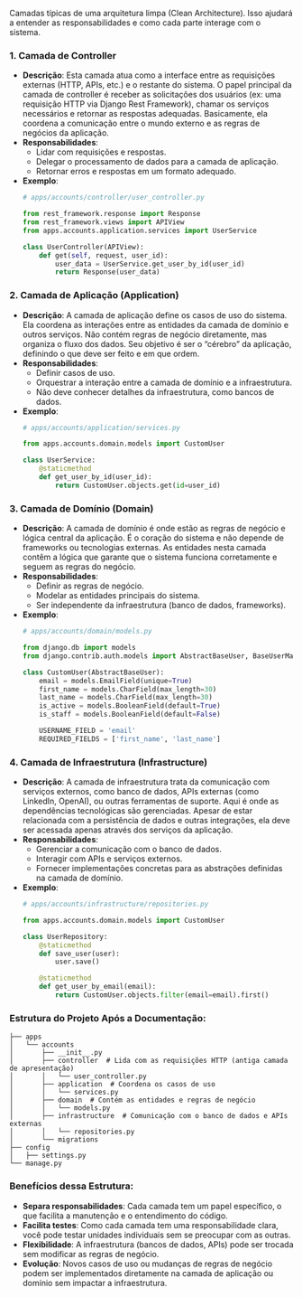 Camadas típicas de uma arquitetura limpa (Clean Architecture). Isso ajudará a entender as responsabilidades e como cada parte interage com o sistema.

### 1. **Camada de Controller**
   - **Descrição**: Esta camada atua como a interface entre as requisições externas (HTTP, APIs, etc.) e o restante do sistema. O papel principal da camada de controller é receber as solicitações dos usuários (ex: uma requisição HTTP via Django Rest Framework), chamar os serviços necessários e retornar as respostas adequadas. Basicamente, ela coordena a comunicação entre o mundo externo e as regras de negócios da aplicação.
   - **Responsabilidades**:
     - Lidar com requisições e respostas.
     - Delegar o processamento de dados para a camada de aplicação.
     - Retornar erros e respostas em um formato adequado.
   - **Exemplo**:
     ```python
     # apps/accounts/controller/user_controller.py

     from rest_framework.response import Response
     from rest_framework.views import APIView
     from apps.accounts.application.services import UserService

     class UserController(APIView):
         def get(self, request, user_id):
             user_data = UserService.get_user_by_id(user_id)
             return Response(user_data)
     ```

### 2. **Camada de Aplicação (Application)**
   - **Descrição**: A camada de aplicação define os casos de uso do sistema. Ela coordena as interações entre as entidades da camada de domínio e outros serviços. Não contém regras de negócio diretamente, mas organiza o fluxo dos dados. Seu objetivo é ser o “cérebro” da aplicação, definindo o que deve ser feito e em que ordem.
   - **Responsabilidades**:
     - Definir casos de uso.
     - Orquestrar a interação entre a camada de domínio e a infraestrutura.
     - Não deve conhecer detalhes da infraestrutura, como bancos de dados.
   - **Exemplo**:
     ```python
     # apps/accounts/application/services.py

     from apps.accounts.domain.models import CustomUser

     class UserService:
         @staticmethod
         def get_user_by_id(user_id):
             return CustomUser.objects.get(id=user_id)
     ```

### 3. **Camada de Domínio (Domain)**
   - **Descrição**: A camada de domínio é onde estão as regras de negócio e lógica central da aplicação. É o coração do sistema e não depende de frameworks ou tecnologias externas. As entidades nesta camada contêm a lógica que garante que o sistema funciona corretamente e seguem as regras do negócio.
   - **Responsabilidades**:
     - Definir as regras de negócio.
     - Modelar as entidades principais do sistema.
     - Ser independente da infraestrutura (banco de dados, frameworks).
   - **Exemplo**:
     ```python
     # apps/accounts/domain/models.py

     from django.db import models
     from django.contrib.auth.models import AbstractBaseUser, BaseUserManager

     class CustomUser(AbstractBaseUser):
         email = models.EmailField(unique=True)
         first_name = models.CharField(max_length=30)
         last_name = models.CharField(max_length=30)
         is_active = models.BooleanField(default=True)
         is_staff = models.BooleanField(default=False)

         USERNAME_FIELD = 'email'
         REQUIRED_FIELDS = ['first_name', 'last_name']
     ```

### 4. **Camada de Infraestrutura (Infrastructure)**
   - **Descrição**: A camada de infraestrutura trata da comunicação com serviços externos, como banco de dados, APIs externas (como LinkedIn, OpenAI), ou outras ferramentas de suporte. Aqui é onde as dependências tecnológicas são gerenciadas. Apesar de estar relacionada com a persistência de dados e outras integrações, ela deve ser acessada apenas através dos serviços da aplicação.
   - **Responsabilidades**:
     - Gerenciar a comunicação com o banco de dados.
     - Interagir com APIs e serviços externos.
     - Fornecer implementações concretas para as abstrações definidas na camada de domínio.
   - **Exemplo**:
     ```python
     # apps/accounts/infrastructure/repositories.py

     from apps.accounts.domain.models import CustomUser

     class UserRepository:
         @staticmethod
         def save_user(user):
             user.save()

         @staticmethod
         def get_user_by_email(email):
             return CustomUser.objects.filter(email=email).first()
     ```

### Estrutura do Projeto Após a Documentação:

```plaintext
├── apps
│   └── accounts
│       ├── __init__.py
│       ├── controller  # Lida com as requisições HTTP (antiga camada de apresentação)
│       │   └── user_controller.py
│       ├── application  # Coordena os casos de uso
│       │   └── services.py
│       ├── domain  # Contém as entidades e regras de negócio
│       │   └── models.py
│       ├── infrastructure  # Comunicação com o banco de dados e APIs externas
│       │   └── repositories.py
│       └── migrations
├── config
│   ├── settings.py
└── manage.py
```

### Benefícios dessa Estrutura:
- **Separa responsabilidades**: Cada camada tem um papel específico, o que facilita a manutenção e o entendimento do código.
- **Facilita testes**: Como cada camada tem uma responsabilidade clara, você pode testar unidades individuais sem se preocupar com as outras.
- **Flexibilidade**: A infraestrutura (bancos de dados, APIs) pode ser trocada sem modificar as regras de negócio.
- **Evolução**: Novos casos de uso ou mudanças de regras de negócio podem ser implementados diretamente na camada de aplicação ou domínio sem impactar a infraestrutura.
